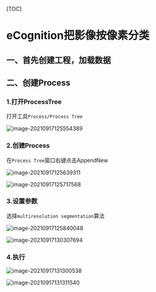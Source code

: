 [TOC]

# eCognition把影像按像素分类

## 一、首先创建工程，加载数据

## 二、创建Process

### 1.打开ProcessTree

打开工具`Process/Process Tree`

![image-20210917125554389](https://pzy-images.oss-cn-hangzhou.aliyuncs.com/img/202110261042902.png)

### 2.创建Process

在`Process Tree`窗口右键点击AppendNew

![image-20210917125639311](https://pzy-images.oss-cn-hangzhou.aliyuncs.com/img/202110261042903.png)

![image-20210917125717568](https://pzy-images.oss-cn-hangzhou.aliyuncs.com/img/202110261042904.png)

### 3.设置参数

选择`multiresolution segmentation`算法

![image-20210917125840048](https://pzy-images.oss-cn-hangzhou.aliyuncs.com/img/202110261042905.png)

![image-20210917130307694](https://pzy-images.oss-cn-hangzhou.aliyuncs.com/img/202110261042906.png)

### 4.执行

![image-20210917131300538](https://pzy-images.oss-cn-hangzhou.aliyuncs.com/img/202110261042907.png)

![image-20210917131311540](https://pzy-images.oss-cn-hangzhou.aliyuncs.com/img/202110261042908.png)